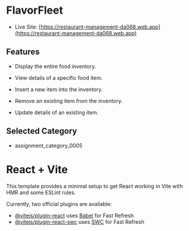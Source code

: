 
# FlavorFleet

- Live Site: [https://restaurant-management-da068.web.app](https://restaurant-management-da068.web.app)


## Features

-  Display the entire food inventory.

- View details of a specific food item.

- Insert a new item into the inventory.

- Remove an existing item from the inventory.

- Update details of an existing item.


## Selected Category

- assignment_category_0005




# React + Vite

This template provides a minimal setup to get React working in Vite with HMR and some ESLint rules.

Currently, two official plugins are available:

- [@vitejs/plugin-react](https://github.com/vitejs/vite-plugin-react/blob/main/packages/plugin-react/README.md) uses [Babel](https://babeljs.io/) for Fast Refresh
- [@vitejs/plugin-react-swc](https://github.com/vitejs/vite-plugin-react-swc) uses [SWC](https://swc.rs/) for Fast Refresh
